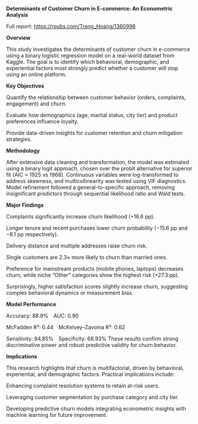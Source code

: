 ******Determinants of Customer Churn in E-commerce: An Econometric Analysis******

Full report: https://rpubs.com/Trang_Hoang/1360998

**Overview**

This study investigates the determinants of customer churn in e-commerce using a binary logistic regression model on a real-world dataset from Kaggle. The goal is to identify which behavioral, demographic, and experiential factors most strongly predict whether a customer will stop using an online platform.

**Key Objectives**

Quantify the relationship between customer behavior (orders, complaints, engagement) and churn.

Evaluate how demographics (age, marital status, city tier) and product preferences influence loyalty.

Provide data-driven insights for customer retention and churn mitigation strategies.

**Methodology**

After extensive data cleaning and transformation, the model was estimated using a binary logit approach, chosen over the probit alternative for superior fit (AIC = 1925 vs 1968). Continuous variables were log-transformed to address skewness, and multicollinearity was tested using VIF diagnostics. Model refinement followed a general-to-specific approach, removing insignificant predictors through sequential likelihood ratio and Wald tests.

**Major Findings**

Complaints significantly increase churn likelihood (+16.6 pp).

Longer tenure and recent purchases lower churn probability (−15.6 pp and −8.1 pp respectively).

Delivery distance and multiple addresses raise churn risk.

Single customers are 2.3× more likely to churn than married ones.

Preference for mainstream products (mobile phones, laptops) decreases churn, while niche “Other” categories show the highest risk (+27.3 pp).

Surprisingly, higher satisfaction scores slightly increase churn, suggesting complex behavioral dynamics or measurement bias.

**Model Performance**

Accuracy: 88.9% AUC: 0.90

McFadden R²: 0.44 McKelvey–Zavoina R²: 0.62

Sensitivity: 94.85% Specificity: 68.93%
These results confirm strong discriminative power and robust predictive validity for churn behavior.

**Implications**

This research highlights that churn is multifactorial, driven by behavioral, experiential, and demographic factors. Practical implications include:

Enhancing complaint resolution systems to retain at-risk users.

Leveraging customer segmentation by purchase category and city tier.

Developing predictive churn models integrating econometric insights with machine learning for future improvement.
